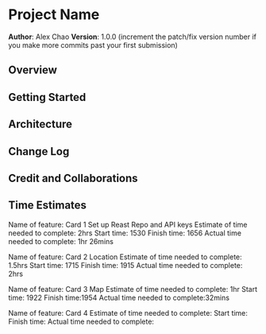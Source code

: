 # Project Name

**Author**: Alex Chao
**Version**: 1.0.0 (increment the patch/fix version number if you make more commits past your first submission)

## Overview
<!-- Provide a high level overview of what this application is and why you are building it, beyond the fact that it's an assignment for this class. (i.e. What's your problem domain?) -->

## Getting Started
<!-- What are the steps that a user must take in order to build this app on their own machine and get it running? -->

## Architecture
<!-- Provide a detailed description of the application design. What technologies (languages, libraries, etc) you're using, and any other relevant design information. -->

## Change Log
<!-- Use this area to document the iterative changes made to your application as each feature is successfully implemented. Use time stamps. Here's an example:

01-01-2001 4:59pm - Application now has a fully-functional express server, with a GET route for the location resource. -->

## Credit and Collaborations
<!-- Give credit (and a link) to other people or resources that helped you build this application. -->

## Time Estimates

Name of feature: Card 1 Set up Reast Repo and API keys
Estimate of time needed to complete: 2hrs
Start time: 1530
Finish time: 1656
Actual time needed to complete: 1hr 26mins

Name of feature: Card 2 Location
Estimate of time needed to complete: 1.5hrs
Start time: 1715
Finish time: 1915
Actual time needed to complete: 2hrs

Name of feature: Card 3 Map
Estimate of time needed to complete: 1hr
Start time: 1922
Finish time:1954
Actual time needed to complete:32mins

Name of feature: Card 4
Estimate of time needed to complete:
Start time:
Finish time:
Actual time needed to complete:

